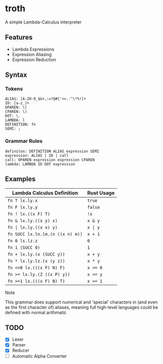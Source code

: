 # troth

A simple Lambda-Calculus interpreter

## Features

- Lambda Expressions
- Expression Aliasing
- Expression Reduction

## Syntax

### Tokens

```
ALIAS: [A-Z0-9_$&+,:=?@#|'<>.-^\*%!]+
ID: [a-z_]+
OPAREN: \(
CPAREN: \)
DOT: \.
LAMBDA: l
DEFINITION: fn
SEMI: ;
```

### Grammar Rules

```
definiton: DEFINITION ALIAS expression SEMI
expression: ALIAS | ID | call
call: OPAREN expression expression CPAREN
lambda: LAMBDA ID DOT expression
```

## Examples

| Lambda Calculus Definition       | Rust Usage |
| -------------------------------- | ---------- |
| `fn T lx.ly.x`                   | `true`     |
| `fn F lx.ly.y`                   | `false`    |
| `fn ! lx.((x F) T)`              | `!x`       |
| `fn & lx.ly.((x y) x)`           | `x & y`    |
| `fn \| lx.ly.((x x) y)`          | `x \| y`   |
| `fn SUCC lx.ln.lm.(n ((x n) m))` | `x + 1`    |
| `fn 0 ls.lz.z`                   | `0`        |
| `fn 1 (SUCC 0)`                  | `1`        |
| `fn + lx.ly.(x (SUCC y))`        | `x + y`    |
| `fn * lx.ly.lz.(x (y z))`        | `x * y`    |
| `fn <=0 lx.(((x F) N) F)`        | `x <= 0`   |
| `fn >= lx.ly.(Z ((x P) y))`      | `x >= y`   |
| `fn >=1 lx.(((x F) N) T)`        | `x >= 1`   |

> [!NOTE]
> This grammar does support numerical and 'special' characters in (and even as the first character of) aliases, meaning full high-level languages could be defined with normal arithmatic

## TODO

- [x] Lexer
- [x] Parser
- [x] Reducer
- [ ] Automatic Alpha Converter
